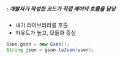 ##### : 개발자가 작성한 코드가 직접 제어의 흐름을 담당

- 내가 라이브러리를 호출 
- 자유도가 높고, 모듈화 중심

``` java
Gson gson = new Gson();
String json = gson.toJson(user);
```
